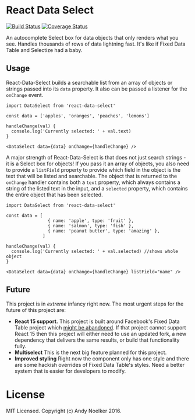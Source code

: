 # React Data Select

[![Build Status](https://travis-ci.org/andynoelker/react-data-select.svg?branch=master)](https://travis-ci.org/andynoelker/react-data-select)
[![Coverage Status](https://coveralls.io/repos/github/andynoelker/react-data-select/badge.svg?branch=master)](https://coveralls.io/github/andynoelker/react-data-select?branch=master)

An autocomplete Select box for data objects that only renders what you see. Handles thousands of rows of data lightning fast. It's like if Fixed Data Table and Selectize had a baby.

## Usage

React-Data-Select builds a searchable list from an array of objects or strings passed into its `data` property. It also can be passed a listener for the `onChange` event.

```
import DataSelect from 'react-data-select'

const data = ['apples', 'oranges', 'peaches', 'lemons']

handleChange(val) {
  console.log('Currently selected: ' + val.text)
}

<DataSelect data={data} onChange={handleChange} />
```

A major strength of React-Data-Select is that does not just search strings - it is a Select box for objects! If you pass it an array of objects, you also need to provide a `listField` property to provide which field in the object is the text that will be listed and searchable. The object that is returned to the `onChange` handler contains both a `text` property, which always contains a string of the listed text in the input, and a `selected` property, which contains the entire object that has been selected.

```
import DataSelect from 'react-data-select'

const data = [
                { name: 'apple', type: 'fruit' },
                { name: 'salmon', type: 'fish' },
                { name: 'peanut butter', type: 'amazing' },
              ]

handleChange(val) {
  console.log('Currently selected: ' + val.selected) //shows whole object
}

<DataSelect data={data} onChange={handleChange} listField="name" />
```

## Future

This project is in *extreme* infancy right now. The most urgent steps for the future of this project are:

* **React 15 support.** This project is built around Facebook's Fixed Data Table project which [might be abandoned](https://github.com/facebook/fixed-data-table/issues/364). If that project cannot support React 15 then this project will either need to use an updated fork, a new dependency that delivers the same results, or build that functionality fully.
* **Multiselect** This is the next big feature planned for this project.
* **Improved styling** Right now the component only has one style and there are some hackish overrides of Fixed Data Table's styles. Need a better system that is easier for developers to modify.

# License

MIT Licensed. Copyright (c) Andy Noelker 2016.
